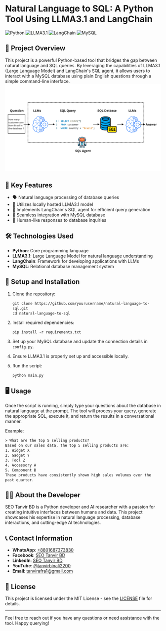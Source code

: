 # Natural Language to SQL: A Python Tool Using LLMA3.1 and LangChain

![Python](https://img.shields.io/badge/Python-3.x-blue)
![LLMA3.1](https://img.shields.io/badge/LLMA-3.1-orange)
![LangChain](https://img.shields.io/badge/LangChain-latest-green)
![MySQL](https://img.shields.io/badge/MySQL-latest-blue)

## 🚀 Project Overview

This project is a powerful Python-based tool that bridges the gap between natural language and SQL queries. By leveraging the capabilities of LLMA3.1 (Large Language Model) and LangChain's SQL agent, it allows users to interact with a MySQL database using plain English questions through a simple command-line interface.
![Simple SQL agent](https://github.com/seotanvirbd/Simple-Langchain-SQL-Agent/blob/main/simple_SQL_agent.png)
## 🌟 Key Features

- 🗣️ Natural language processing of database queries
- 🤖 Utilizes locally hosted LLMA3.1 model
- 🔗 Implements LangChain's SQL agent for efficient query generation
- 🎯 Seamless integration with MySQL database
- 💬 Human-like responses to database inquiries

## 🛠️ Technologies Used

- **Python**: Core programming language
- **LLMA3.1**: Large Language Model for natural language understanding
- **LangChain**: Framework for developing applications with LLMs
- **MySQL**: Relational database management system

## 🔧 Setup and Installation

1. Clone the repository:
   ```
   git clone https://github.com/yourusername/natural-language-to-sql.git
   cd natural-language-to-sql
   ```

2. Install required dependencies:
   ```
   pip install -r requirements.txt
   ```

3. Set up your MySQL database and update the connection details in `config.py`.

4. Ensure LLMA3.1 is properly set up and accessible locally.

5. Run the script:
   ```
   python main.py
   ```

## 🖥️ Usage

Once the script is running, simply type your questions about the database in natural language at the prompt. The tool will process your query, generate the appropriate SQL, execute it, and return the results in a conversational manner.

Example:
```
> What are the top 5 selling products?
Based on our sales data, the top 5 selling products are:
1. Widget X
2. Gadget Y
3. Tool Z
4. Accessory A
5. Component B
These products have consistently shown high sales volumes over the past quarter.
```

## 👨‍💻 About the Developer

SEO Tanvir BD is a Python developer and AI researcher with a passion for creating intuitive interfaces between humans and data. This project showcases his expertise in natural language processing, database interactions, and cutting-edge AI technologies.

## 📞 Contact Information

- **WhatsApp**: [+8801687373830](https://api.whatsapp.com/send?phone=8801687373830)
- **Facebook**: [SEO Tanvir BD](https://www.facebook.com/seotanvirbd)
- **LinkedIn**: [SEO Tanvir BD](https://www.linkedin.com/in/seotanvirbd/)
- **YouTube**: [@tanvirbinali2200](https://www.youtube.com/@tanvirbinali2200)
- **Email**: tanvirafra1@gmail.com

## 📄 License

This project is licensed under the MIT License - see the [LICENSE](LICENSE) file for details.

---

Feel free to reach out if you have any questions or need assistance with the tool. Happy querying!
